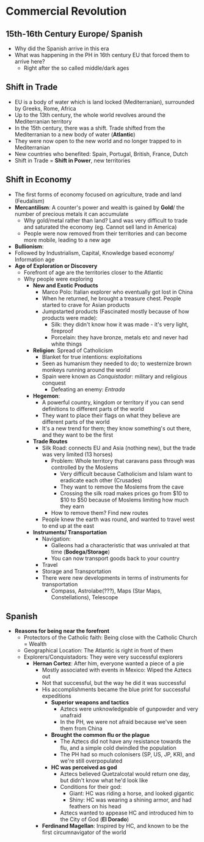 # Commercial Revolution

## 15th-16th Century Europe/ Spanish
* Why did the Spanish arrive in this era
* What was happening in the PH in 16th century EU that forced them to arrive here?
  * Right after the so called middle/dark ages

## Shift in Trade
* EU is a body of water which is land locked (Mediterranian), surrounded by Greeks, Rome, Africa
* Up to the 13th century, the whole world revolves around the Mediterranian territory
* In the 15th century, there was a shift. Trade shifted from the Mediterranian to a new body of water (**Atlantic**)
* They were now open to the new world and no longer trapped to in Mediterranian
* New countries who benefited: Spain, Portugal, British, France, Dutch
* Shift in Trade = **Shift in Power**, new territories

## Shift in Economy
* The first forms of economy focused on agriculture, trade and land (Feudalism)
* **Mercantilism**: A counter's power and wealth is gained by **Gold**/ the number of precious metals it can accumulate
  * Why gold/metal rather than land? Land was very difficult to trade and saturated the economy (eg. Cannot sell land in America)
  * People were now removed from their territories and can become more mobile, leading to a new age
* **Bullionism**: 
* Followed by Industrialism, Capital, Knowledge based economy/ Information age
* **Age of Exploration or Discovery**
  * Forefront of age are the territories closer to the Atlantic
  * Why people were exploring
    * **New and Exotic Products**
      * Marco Polo: Italian explorer who eventually got lost in China
      * When he returned, he brought a treasure chest. People started to crave for Asian products
      * Jumpstarted products (Fascinated mostly because of how products were made): 
        * Silk: they didn't know how it was made - it's very light, fireproof
        * Porcelain: they have bronze, metals etc and never had white things
    * **Religion**: Spread of Catholicism
      * Blanket for true intentions: exploitations
      * Seen as humanism they needed to do; to westernize brown monkeys running around the world
      * Spain were known as *Conquistador*: military and religious conquest
        * Defeating an enemy: *Entrada*
    * **Hegemon**: 
      * A powerful country, kingdom or territory if you can send definitions to different parts of the world
      * They want to place their flags on what they believe are different parts of the world
      * It's a new trend for them; they know something's out there, and they want to be the first
    * **Trade Routes**
      * Silk Road: connects EU and Asia (nothing new), but the trade was very limited (13 horses)
        * Problem: Whole territory that caravans pass through was controlled by the Moslems
          * Very difficult because Catholicism and Islam want to eradicate each other (Crusades)
          * They want to remove the Moslems from the cave
          * Crossing the silk road makes prices go from $10 to $10 to $50 because of Moslems limiting how much they earn
        * How to remove them? Find new routes
      * People knew the earth was round, and wanted to travel west to end up at the east
    * **Instruments/ Transportation**
      * Navigation: 
        * Galleons had a characteristic that was unrivaled at that time (**Bodega/Storage**)
        * You can now transport goods back to your country
      * Travel
      * Storage and Transportation
      * There were new developments in terms of instruments for transportation
        * Compass, Astrolabe(???), Maps (Star Maps, Constellations), Telescope

## Spanish
* **Reasons for being near the forefront**
  * Protectors of the Catholic faith: Being close with the Catholic Church = Wealth
  * Geographical Location: The Atlantic is right in front of them
  * Explorers/Conquistadors: They were very successful explorers
    * **Hernan Cortez**: After him, everyone wanted a piece of a pie
      * Mostly associated with events in Mexico: Wiped the Aztecs out
      * Not that successful, but the way he did it was successful
      * His accomplishments became the blue print for successful expeditions
        * **Superior weapons and tactics**
          * Aztecs were unknowledgeable of gunpowder and very unafraid
          * In the PH, we were not afraid because we've seen them from China
        * **Brought the common flu or the plague**
          * The Aztecs did not have any resistance towards the flu, and a simple cold dwindled the population
          * The PH had so much colonisers (SP, US, JP, KR), and we're still overpopulated
        * **HC was perceived as god**
          * Aztecs believed Quetzalcotal would return one day, but didn't know what he'd look like
          * Conditions for their god:
            * Giant: HC was riding a horse, and looked gigantic
            * Shiny: HC was wearing a shining armor, and had feathers on his head
          * Aztecs wanted to appease HC and introduced him to the City of God (**El Dorado**)
      * **Ferdinand Magellan**: Inspired by HC, and known to be the first circumnavigator of the world